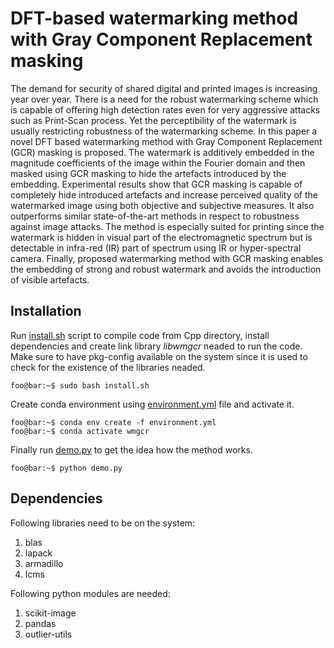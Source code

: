 # DFT-based watermarking method with Gray Component Replacement masking
The demand for security of shared digital and printed images is increasing year over year. There is a need for the robust watermarking scheme which is capable of offering high detection rates even for very aggressive attacks such as Print-Scan process. Yet the perceptibility of the watermark is usually restricting robustness of the watermarking scheme. In this paper a novel DFT based watermarking method with Gray Component Replacement (GCR) masking is proposed. The watermark is additively embedded in the magnitude coefficients of the image within the Fourier domain and then masked using GCR masking to hide the artefacts introduced by the embedding. Experimental results show that GCR masking is capable of completely hide introduced artefacts and increase perceived quality of the watermarked image using both objective and subjective measures. It also outperforms similar state-of-the-art methods in respect to robustness against image attacks. The method is especially suited for printing since the watermark is hidden in visual part of the electromagnetic spectrum but is detectable in infra-red (IR) part of spectrum using IR or hyper-spectral camera. Finally, proposed watermarking method with GCR masking enables the embedding of strong and robust watermark and avoids the introduction of visible artefacts.

## Installation

Run [install.sh](https://github.com/Call1st0/dft-based-watermarking-method-with-GCR-masking/blob/master/install.sh) script to compile code from Cpp directory, install dependencies and create link library *libwmgcr* neaded to run the code. Make sure to have pkg-config available on the system since it is used to check for the existence of the libraries neaded.

```Console
foo@bar:~$ sudo bash install.sh
```

Create conda environment using [environment.yml](https://github.com/Call1st0/dft-based-watermarking-method-with-GCR-masking/blob/master/environments.yml) file and activate it.

```Console
foo@bar:~$ conda env create -f environment.yml
foo@bar:~$ conda activate wmgcr
```

Finally run [demo.py](https://github.com/Call1st0/dft-based-watermarking-method-with-GCR-masking/blob/master/python/demo.py) to get the idea how the method works.

```Console
foo@bar:~$ python demo.py
```
## Dependencies
Following libraries need to be on the system:
1. blas
2. lapack
3. armadillo
4. lcms

Following python modules are needed:
1. scikit-image
2. pandas
3. outlier-utils
